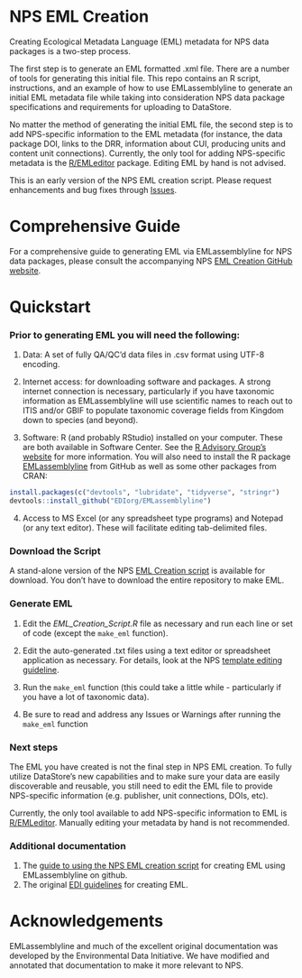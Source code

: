 
<!-- README.md is generated from README.Rmd. Please edit that file -->

# NPS EML Creation

Creating Ecological Metadata Language (EML) metadata for NPS data
packages is a two-step process.

The first step is to generate an EML formatted .xml file. There are a
number of tools for generating this initial file. This repo contains an
R script, instructions, and an example of how to use EMLassemblyline to
generate an initial EML metadata file while taking into consideration
NPS data package specifications and requirements for uploading to
DataStore.

No matter the method of generating the initial EML file, the second step
is to add NPS-specific information to the EML metadata (for instance,
the data package DOI, links to the DRR, information about CUI, producing
units and content unit connections). Currently, the only tool for adding
NPS-specific metadata is the
[R/EMLeditor](https://github.com/nationalparkservice/EMLeditor) package.
Editing EML by hand is not advised.

This is an early version of the NPS EML creation script. Please request
enhancements and bug fixes through
[Issues](https://github.com/nationalparkservice/NPS_EML_Template/issues).

# Comprehensive Guide

For a comprehensive guide to generating EML via EMLassemblyline for NPS
data packages, please consult the accompanying NPS [EML Creation GitHub
website](https://nationalparkservice.github.io/NPS_EML_Script/).

# Quickstart

### Prior to generating EML you will need the following:

1)  Data: A set of fully QA/QC’d data files in .csv format using UTF-8
    encoding.

2)  Internet access: for downloading software and packages. A strong
    internet connection is necessary, particularly if you have taxonomic
    information as EMLassemblyline will use scientific names to reach
    out to ITIS and/or GBIF to populate taxonomic coverage fields from
    Kingdom down to species (and beyond).

3)  Software: R (and probably RStudio) installed on your computer. These
    are both available in Software Center. See the [R Advisory Group’s
    website](https://doimspp.sharepoint.com/sites/nps-nrss-imdiv/SitePages/R-Adv.aspx)
    for more information. You will also need to install the R package
    [EMLassemblyline](https://github.com/EDIorg/EMLassemblyline) from
    GitHub as well as some other packages from CRAN:

``` r
install.packages(c("devtools", "lubridate", "tidyverse", "stringr")
devtools::install_github("EDIorg/EMLassemblyline")
```

4)  Access to MS Excel (or any spreadsheet type programs) and Notepad
    (or any text editor). These will facilitate editing tab-delimited
    files.

### Download the Script

A stand-alone version of the NPS [EML Creation
script](https://downgit.github.io/#/home?url=https://github.com/nationalparkservice/NPS_EML_Script/blob/main/EML_Creation_Script.R)
is available for download. You don’t have to download the entire
repository to make EML.

### Generate EML

1)  Edit the *EML_Creation_Script.R* file as necessary and run each line
    or set of code (except the `make_eml` function).

2)  Edit the auto-generated .txt files using a text editor or
    spreadsheet application as necessary. For details, look at the NPS
    [template editing
    guideline](https://nationalparkservice.github.io/NPS_EML_Script/edit_tmplts.html).

3)  Run the `make_eml` function (this could take a little while -
    particularly if you have a lot of taxonomic data).

4)  Be sure to read and address any Issues or Warnings after running the
    `make_eml` function

### Next steps

The EML you have created is not the final step in NPS EML creation. To
fully utilize DataStore’s new capabilities and to make sure your data
are easily discoverable and reusable, you still need to edit the EML
file to provide NPS-specific information (e.g. publisher, unit
connections, DOIs, etc).

Currently, the only tool available to add NPS-specific information to
EML is [R/EMLeditor](https://github.com/nationalparkservice/EMLeditor).
Manually editing your metadata by hand is not recommended.

### Additional documentation

1)  The [guide to using the NPS EML creation
    script](https://nationalparkservice.github.io/NPS_EML_Script/) for
    creating EML using EMLassemblyline on github.
2)  The original [EDI
    guidelines](https://ediorg.github.io/EMLassemblyline/articles/edit_tmplts.html)
    for creating EML.

# Acknowledgements

EMLassemblyline and much of the excellent original documentation was
developed by the Environmental Data Initiative. We have modified and
annotated that documentation to make it more relevant to NPS.
